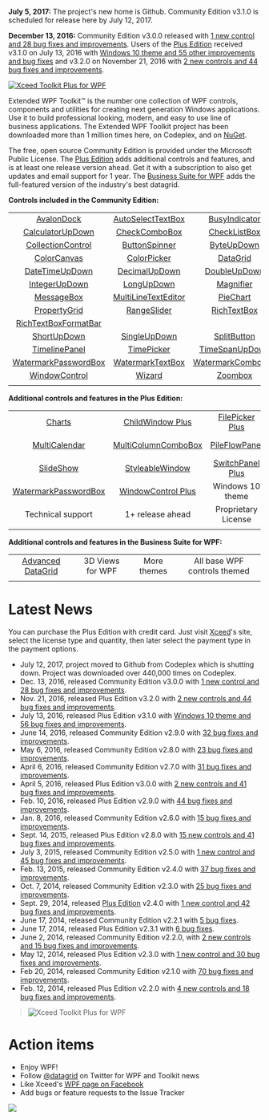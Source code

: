 **July 5, 2017:** The project's new home is Github. Community Edition v3.1.0 is scheduled for release here by July 12, 2017. 

**December 13, 2016:** Community Edition v3.0.0 released with [1 new control and 28 bug fixes and improvements](http://wpftoolkit.codeplex.com/wikipage?title=Improvements300). Users of the [Plus Edition](http://wpftoolkit.codeplex.com/wikipage?title=Compare%20Editions) received v3.1.0 on July 13, 2016 with [Windows 10 theme and 55 other improvements and bug fixes](http://wpftoolkit.codeplex.com/wikipage?title=Improvements300#Plus310) and v3.2.0 on November 21, 2016 with [2 new controls and 44 bug fixes and improvements](http://wpftoolkit.codeplex.com/wikipage?title=Improvements300#Plus320).

[![Xceed Toolkit Plus for WPF][1]][2]

  [1]: https://user-images.githubusercontent.com/21266763/27752263-1db10e9c-5dae-11e7-92f8-93671674a8be.png
  [2]: ../../wiki/Xceed-Toolkit-Plus-for-WPF (Learn about Xceed Toolkit Plus for WPF here on Github)

Extended WPF Toolkit™ is the number one collection of WPF controls, components and utilities for creating next generation Windows applications. Use it to build professional looking, modern, and easy to use line of business applications. The Extended WPF Toolkit project has been downloaded more than 1 million times here, on Codeplex, and on [NuGet](http://www.nuget.org/packages/Extended.Wpf.Toolkit/).

The free, open source Community Edition is provided under the Microsoft Public License. The [Plus Edition](https://wpftoolkit.codeplex.com/wikipage?title=Compare%20Editions) adds additional controls and features, and is at least one release version ahead. Get it with a subscription to also get updates and email support for 1 year. The [Business Suite for WPF](https://xceed.com/xceed-business-suite-for-wpf/) adds the full-featured version of the industry's best datagrid.

**Controls included in the Community Edition:**

|||||
|:-------------:|:-------------:|:-------------:|:-------------:|
|[AvalonDock](../../wiki/AvalonDock)|[AutoSelectTextBox](../../wiki/AutoSelectTextBox)|[BusyIndicator](../../wiki/BusyIndicator)|[Calculator](../../wiki/Calculator)|
|[CalculatorUpDown](../../wiki/CalculatorUpDown)|[CheckComboBox](../../wiki/CheckComboBox)|[CheckListBox](../../wiki/CheckListBox)|[ChildWindow](../../wiki/ChildWindow)|
|[CollectionControl](../../wiki/CollectionControl)|[ButtonSpinner](../../wiki/ButtonSpinner)|[ByteUpDown](../../wiki/ByteUpDown)|[CollectionControlDialog](../../wiki/CollectionControlDialog)|
|[ColorCanvas](../../wiki/ColorCanvas)|[ColorPicker](../../wiki/ColorPicker)|[DataGrid](../../wiki/DataGrid)|[DateTimePicker](../../wiki/DateTimePicker)|
|[DateTimeUpDown](../../wiki/DateTimeUpDown)|[DecimalUpDown](../../wiki/DecimalUpDown)|[DoubleUpDown](../../wiki/DoubleUpDown)|[DropDownButton](../../wiki/DropDownButton)|
|[IntegerUpDown](../../wiki/IntegerUpDown)|[LongUpDown](../../wiki/LongUpDown)|[Magnifier](../../wiki/Magnifier)|[MaskedTextBox](../../wiki/MaskedTextBox)|
|[MessageBox](../../wiki/MessageBox)|[MultiLineTextEditor](../../wiki/MultiLineTextEditor)|[PieChart](../../wiki/PieChart)|[PrimitiveTypeCollEditor](../../wiki/PrimitiveTypeCollectionEditor)|
|[PropertyGrid](../../wiki/PropertyGrid)|[RangeSlider](../../wiki/RangeSlider)|[RichTextBox](../../wiki/RichTextBox)
|[RichTextBoxFormatBar](../../wiki/RichTextBoxFormatBar)|
|[ShortUpDown](../../wiki/ShortUpDown)|[SingleUpDown](../../wiki/SingleUpDown)|[SplitButton](../../wiki/SplitButton)|[SwitchPanel](../../wiki/SwitchPanel)|
|[TimelinePanel](../../wiki/TimelinePanel)|[TimePicker](../../wiki/TimePicker)|[TimeSpanUpDown](../../wiki/TimeSpanUpDown)|[ValueRangeTextBox](../../wiki/ValueRangeTextBox)|
|[WatermarkPasswordBox](../../wiki/WatermarkPasswordBox)|[WatermarkTextBox](../../wiki/WatermarkTextBox)|[WatermarkComboBox](../../wiki/WatermarkComboBox)|[WindowContainer](../../wiki/WindowContainer)|
|[WindowControl](../../wiki/WindowControl)|[Wizard](../../wiki/Wizard)|[Zoombox](../../wiki/Zoombox)|Windows 8 Theme|
|||||

**Additional controls and features in the Plus Edition:**

|||||||
|:-------------:|:-------------:|:-------------:|:-------------:|:-------------:|:-------------:|
|[Charts](Charts)|[ChildWindow Plus](ChildWindow-Plus)|[FilePicker Plus](FilePicker-Plus)|[IconButton](IconButton)|[Material Design controls](Material-Design-controls)|[MessageBox Plus](MessageBox-Plus)|
|[MultiCalendar](MultiCalendar)|[MultiColumnComboBox](MultiColumnComboBox)|[PileFlowPanel](PileFlowPanel)|[PropertyGrid Plus](PropertyGrid-Plus)|[RadialGauge](RadialGauge)|[Rating](Rating)|
|[SlideShow](SlideShow)|[StyleableWindow](StyleableWindow)|[SwitchPanel Plus](SwitchPanel-Plus)|[ToggleSwitch](ToggleSwitch)|[TokenizedTextBox](TokenizedTextBox)|[Ultimate ListBox](Ultimate-ListBox)|
|[WatermarkPasswordBox](WatermarkPasswordBox)|[WindowControl Plus](WindowControl-Plus)|Windows 10 theme|Metro theme|Office theme||
|Technical support|1+ release ahead|Proprietary License|Email subscription|||
|||||||

**Additional controls and features in the Business Suite for WPF:**

|||||
|:-------------:|:-------------:|:-------------:|:-------------:|
|[Advanced DataGrid](Advanced-DataGrid)|3D Views for WPF|More themes|All base WPF controls themed|
|||||

# Latest News

You can purchase the Plus Edition with credit card. Just visit [Xceed](https://xceed.com/product/xceed-toolkit-plus-for-wpf/)'s site, select the license type and quantity, then later select the payment type in the payment options.

* July 12, 2017, project moved to Github from Codeplex which is shutting down. Project was downloaded over 440,000 times on Codeplex. 
* Dec. 13, 2016, released Community Edition v3.0.0 with [1 new control and 28 bug fixes and improvements](../../wiki/Improvements-in-v3.0.0).
* Nov. 21, 2016, released Plus Edition v3.2.0 with [2 new controls and 44 bug fixes and improvements](../../wiki/Improvements-in-v3.0.0#Plus320).
* July 13, 2016, released Plus Edition v3.1.0 with [Windows 10 theme and 56 bug fixes and improvements](../../wiki/Improvements-in-v2.9.0#Plus310).
* June 14, 2016, released Community Edition v2.9.0 with [32 bug fixes and improvements](../../wiki/Improvements-in-v2.9.0).
* May 6, 2016, released Community Edition v2.8.0 with [23 bug fixes and improvements](../../wiki/Improvements-in-v2.8.0).
* April 6, 2016, released Community Edition v2.7.0 with [31 bug fixes and improvements](../../wiki/Improvements-in-v2.7.0).
* April 5, 2016, released Plus Edition v3.0.0 with [2 new controls and 41 bug fixes and improvements](../../wiki/Improvements-in-v2.7.0#Plus300). 
* Feb. 10, 2016, released Plus Edition v2.9.0 with [44 bug fixes and improvements](../../wiki/Improvements-in-v2.7.0#Plus290). 
* Jan. 8, 2016, released Community Edition v2.6.0 with [15 bug fixes and improvements](../../wiki/Improvements-in-v2.6.0).
* Sept. 14, 2015, released Plus Edition v2.8.0 with [15 new controls and 41 bug fixes and improvements](../../wiki/Improvements-in-v2.6.0#Plus280). 
* July 3, 2015, released Community Edition v2.5.0 with [1 new control and 45 bug fixes and improvements](../../wiki/Improvements-in-v2.5.0#Community250).
* Feb. 13, 2015, released Community Edition v2.4.0 with [37 bug fixes and improvements](../../wiki/Improvements-in-v2.4.0#Community240).
* Oct. 7, 2014, released Community Edition v2.3.0 with [25 bug fixes and improvements](../../wiki/Improvements-in-v2.3.0#Community230).
* Sept. 29, 2014, released [Plus Edition](../../wiki/Xceed-Toolkit-Plus-for-WPF) v2.4.0 with [1 new control and 42 bug fixes and improvements](../../wiki/Improvements-in-v2.3.0#Plus240).
* June 17, 2014, released Community Edition v2.2.1 with [5 bug fixes](../../wiki/Improvements-in-v2.2.0#Community221).
* June 17, 2014, released Plus Edition v2.3.1 with [6 bug fixes](../../wiki/Improvements-in-v2.2.0#Plus231).
* June 2, 2014, released Community Edition v2.2.0, with [2 new controls and 15 bug fixes and improvements](../../wiki/Improvements-in-v2.2.0#Community220).
* May 12, 2014, released Plus Edition v2.3.0 with [1 new control and 30 bug fixes and improvements](../../wiki/Improvements-in-v2.2.0#Plus230).
* Feb 20, 2014, released Community Edition v2.1.0 with [70 bug fixes and improvements](../../wiki/Improvements-in-v2.1.0#Community210).
* Feb. 12, 2014, released Plus Edition v2.2.0 with [4 new controls and 18 bug fixes and improvements](../../wiki/Improvements-in-v2.2.0#Plus220). 

>![Xceed Toolkit Plus for WPF](Home_product_wpf_toolkit_plus_horizontal-300x53.png|https://xceed.com/xceed-toolkit-plus-for-wpf/)

# Action items

* Enjoy WPF!
* Follow [@datagrid](http://twitter.com/datagrid) on Twitter for WPF and Toolkit news
* Like Xceed's [WPF page on Facebook](http://facebook.com/datagrids)
* Add bugs or feature requests to the Issue Tracker

![](Home_community-full.png)
